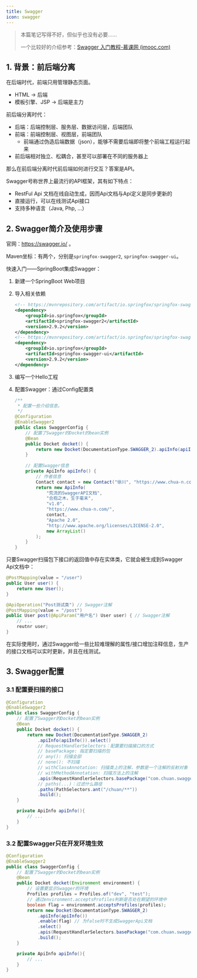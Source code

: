 ```yaml
---
title: Swagger
icon: swagger
---
```


> 本篇笔记写得不好，但似乎也没有必要......
>
> 一个比较好的介绍参考：[Swagger 入门教程-慕课网 (imooc.com)](https://www.imooc.com/wiki/swaggerlesson/apioperation.html)

## 1. 背景：前后端分离

在后端时代，前端只用管理静态页面。

- HTML -> 后端
- 模板引擎、JSP -> 后端是主力

前后端分离时代：

- 后端：后端控制层、服务层、数据访问层，后端团队
- 前端：前端控制层、视图层，前端团队
    - 前端通过伪造后端数据（json），能够不需要后端即将整个前端工程运行起来
- 前后端相对独立、松耦合，甚至可以部署在不同的服务器上

那么在前后端分离时代前后端如何进行交互？答案是API。

Swagger号称世界上最流行的API框架，其有如下特点：

- RestFul Api 文档在线自动生成，因而Api文档与Api定义是同步更新的
- 直接运行，可以在线测试Api接口
- 支持多种语言（Java, Php, ...）

## 2. Swagger简介及使用步骤

官网：https://swagger.io/ 。

Maven坐标：有两个，分别是`springfox-swagger2`, `springfox-swagger-ui`。

快速入门——SpringBoot集成Swagger：

1. 新建一个SpringBoot Web项目

2. 导入相关依赖

    ```xml
    <!-- https://mvnrepository.com/artifact/io.springfox/springfox-swagger2 -->
    <dependency>
        <groupId>io.springfox</groupId>
        <artifactId>springfox-swagger2</artifactId>
        <version>2.9.2</version>
    </dependency>
    <!-- https://mvnrepository.com/artifact/io.springfox/springfox-swagger-ui -->
    <dependency>
        <groupId>io.springfox</groupId>
        <artifactId>springfox-swagger-ui</artifactId>
        <version>2.9.2</version>
    </dependency>
    ```

3. 编写一个Hello工程

4. 配置Swagger：通过Config配置类

    ```java
    /**
     * 配置一些介绍信息。
     */
    @Configuration
    @EnableSwagger2
    public class SwaggerConfig {
        // 配置了Swagger的Docket的bean实例
        @Bean
        public Docket docket() {
            return new Docket(DocumentationType.SWAGGER_2).apiInfo(apiInfo());
        }
        
        // 配置Swagger信息
        private ApiInfo apiInfo() {
            // 作者信息
            Contact contact = new Contact("徐川", "https://www.chua-n.com/", "chua_n@qq.com");
            return new ApiInfo(
                "荒流的SwaggerAPI文档",
                "合抱之木，生于毫末",
                "v1.0",
                "https://www.chua-n.com/",
                contact,
                "Apache 2.0",
                "http://www.apache.org/licenses/LICENSE-2.0",
                new ArrayList()
            );
        }
    }
    ```

只要Swagger扫描包下接口的返回值中存在实体类，它就会被生成到Swagger Api文档中：

```java
@PostMapping(value = "/user")
public User user() {
    return new User();
}

@ApiOperation("Post测试类") // Swagger注解
@PostMapping(value = "/post")
public User post(@ApiParam("用户名") User user) { // Swagger注解
    // ...
    reutnr user;
}
```

在实际使用时，通过Swagger给一些比较难理解的属性/接口增加注释信息，生产的接口文档可以实时更新，并且在线测试。

## 3. Swagger配置

### 3.1 配置要扫描的接口

```java
@Configuration
@EnableSwagger2
public class SwaggerConfig {
    // 配置了Swagger的Docket的bean实例
    @Bean
    public Docket docket() {
        return new Docket(DocumentationType.SWAGGER_2)
            .apiInfo(apiInfo()).select()
            // RequestHandlerSelectors：配置要扫描接口的方式
            // basePackage: 指定要扫描的包
            // any(): 扫描全部
            // none(): 不扫描
            // withClassAnnotation: 扫描类上的注解，参数是一个注解的反射对象
            // withMethodAnnotation: 扫描方法上的注解
            .apis(RequestHandlerSelectors.basePackage("com.chuan.swagger.controller"))
			// paths(...)：过滤什么路径
            .paths(PathSelectors.ant("/chuan/**"))
            .build();
    }

    private ApiInfo apiInfo(){
        // ...
    }
}
```

### 3.2 配置Swagger只在开发环境生效

```java
@Configuration
@EnableSwagger2
public class SwaggerConfig {
    // 配置了Swagger的Docket的bean实例
    @Bean
    public Docket docket(Environment environment) {
        // 设置要显示Swagger的环境
        Profiles profiles = Profiles.of("dev", "test");
        // 通过environment.acceptsProfiles判断是否处在期望的环境中
        boolean flag = environment.acceptsProfiles(profiles);
        return new Docket(DocumentationType.SWAGGER_2)
            .apiInfo(apiInfo())
            .enable(flag) // 为false时不生成SwaggerApi文档
            .select()
            .apis(RequestHandlerSelectors.basePackage("com.chuan.swagger.controller"))
            .build();
    }

    private ApiInfo apiInfo(){
        // ...
    }
}
```

